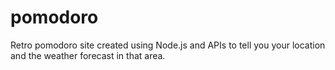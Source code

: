 # pomodoro
Retro pomodoro site created using Node.js and APIs to tell you your location and the weather forecast in that area.
